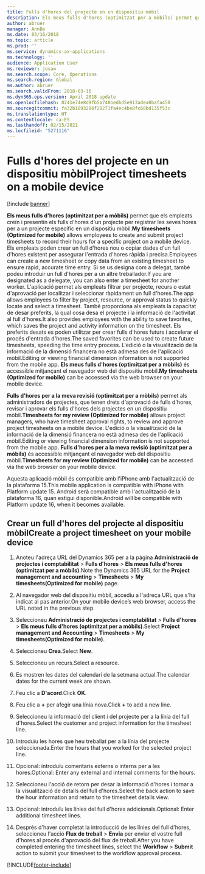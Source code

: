 ```yaml
---
title: Fulls d'hores del projecte en un dispositiu mòbil
description: Els meus fulls d'hores (optimitzat per a mòbils) permet que els empleats creïn i presentin els fulls d'hores d'un projecte per registrar les seves hores per a un projecte específic en un dispositiu mòbil.
author: abruer
manager: AnnBe
ms.date: 03/16/2018
ms.topic: article
ms.prod: ''
ms.service: dynamics-ax-applications
ms.technology: ''
audience: Application User
ms.reviewer: josaw
ms.search.scope: Core, Operations
ms.search.region: Global
ms.author: abruer
ms.search.validFrom: 2018-03-16
ms.dyn365.ops.version: April 2018 update
ms.openlocfilehash: 8241e74e8d9fb5a748bedbd5e913adea0bafa450
ms.sourcegitcommit: fa32b1893286f20271fa4ec4be8fc68bd135f53c
ms.translationtype: HT
ms.contentlocale: ca-ES
ms.lasthandoff: 02/15/2021
ms.locfileid: "5271116"
---
```

# <a name="project-timesheets-on-a-mobile-device"></a><span data-ttu-id="e2a74-103">Fulls d'hores del projecte en un dispositiu mòbil</span><span class="sxs-lookup"><span data-stu-id="e2a74-103">Project timesheets on a mobile device</span></span>

[!include [banner](../includes/banner.md)]

<span data-ttu-id="e2a74-104">**Els meus fulls d'hores (optimitzat per a mòbils)** permet que els empleats creïn i presentin els fulls d'hores d'un projecte per registrar les seves hores per a un projecte específic en un dispositiu mòbil.</span><span class="sxs-lookup"><span data-stu-id="e2a74-104">**My timesheets (Optimized for mobile)** allows employees to create and submit project timesheets to record their hours for a specific project on a mobile device.</span></span> <span data-ttu-id="e2a74-105">Els empleats poden crear un full d'hores nou o copiar dades d'un full d'hores existent per assegurar l'entrada d'hores ràpida i precisa.</span><span class="sxs-lookup"><span data-stu-id="e2a74-105">Employees can create a new timesheet or copy data from an existing timesheet to ensure rapid, accurate time entry.</span></span> <span data-ttu-id="e2a74-106">Si se us designa com a delegat, també podeu introduir un full d'hores per a un altre treballador.</span><span class="sxs-lookup"><span data-stu-id="e2a74-106">If you are designated as a delegate, you can also enter a timesheet for another worker.</span></span> <span data-ttu-id="e2a74-107">L'aplicació permet als empleats filtrar per projecte, recurs o estat d'aprovació per localitzar i seleccionar ràpidament un full d'hores.</span><span class="sxs-lookup"><span data-stu-id="e2a74-107">The app allows employees to filter by project, resource, or approval status to quickly locate and select a timesheet.</span></span> <span data-ttu-id="e2a74-108">També proporciona als empleats la capacitat de desar preferits, la qual cosa desa el projecte i la informació de l'activitat al full d'hores.</span><span class="sxs-lookup"><span data-stu-id="e2a74-108">It also provides employees with the ability to save favorites, which saves the project and activity information on the timesheet.</span></span> <span data-ttu-id="e2a74-109">Els preferits desats es poden utilitzar per crear fulls d'hores futurs i accelerar el procés d'entrada d'hores.</span><span class="sxs-lookup"><span data-stu-id="e2a74-109">The saved favorites can be used to create future timesheets, speeding the time entry process.</span></span> <span data-ttu-id="e2a74-110">L'edició o la visualització de la informació de la dimensió financera no està admesa des de l'aplicació mòbil.</span><span class="sxs-lookup"><span data-stu-id="e2a74-110">Editing or viewing financial dimension information is not supported from the mobile app.</span></span> <span data-ttu-id="e2a74-111">**Els meus fulls d'hores (optimitzat per a mòbils)** és accessible mitjançant el navegador web del dispositiu mòbil.</span><span class="sxs-lookup"><span data-stu-id="e2a74-111">**My timesheets (Optimized for mobile)** can be accessed via the web browser on your mobile device.</span></span>

<span data-ttu-id="e2a74-112">**Fulls d'hores per a la meva revisió (optimitzat per a mòbils)** permet als administradors de projectes, que tenen drets d'aprovació de fulls d'hores, revisar i aprovar els fulls d'hores dels projectes en un dispositiu mòbil.</span><span class="sxs-lookup"><span data-stu-id="e2a74-112">**Timesheets for my review (Optimized for mobile)** allows project managers, who have timesheet approval rights, to review and approve project timesheets on a mobile device.</span></span> <span data-ttu-id="e2a74-113">L'edició o la visualització de la informació de la dimensió financera no està admesa des de l'aplicació mòbil.</span><span class="sxs-lookup"><span data-stu-id="e2a74-113">Editing or viewing financial dimension information is not supported from the mobile app.</span></span> <span data-ttu-id="e2a74-114">**Fulls d'hores per a la meva revisió (optimitzat per a mòbils)** és accessible mitjançant el navegador web del dispositiu mòbil.</span><span class="sxs-lookup"><span data-stu-id="e2a74-114">**Timesheets for my review (Optimized for mobile)** can be accessed via the web browser on your mobile device.</span></span>

<span data-ttu-id="e2a74-115">Aquesta aplicació mòbil és compatible amb l'iPhone amb l'actualització de la plataforma 15.</span><span class="sxs-lookup"><span data-stu-id="e2a74-115">This mobile application is compatible with iPhone with Platform update 15.</span></span>
<span data-ttu-id="e2a74-116">Android serà compatible amb l'actualització de la plataforma 16, quan estigui disponible.</span><span class="sxs-lookup"><span data-stu-id="e2a74-116">Android will be compatible with Platform update 16, when it becomes available.</span></span>

## <a name="create-a-project-timesheet-on-your-mobile-device"></a><span data-ttu-id="e2a74-117">Crear un full d'hores del projecte al dispositiu mòbil</span><span class="sxs-lookup"><span data-stu-id="e2a74-117">Create a project timesheet on your mobile device</span></span>

1.  <span data-ttu-id="e2a74-118">Anoteu l'adreça URL del Dynamics 365 per a la pàgina **Administració de projectes i comptabilitat** \> **Fulls d'hores** \> **Els meus fulls d'hores (optimitzat per a mòbils)**.</span><span class="sxs-lookup"><span data-stu-id="e2a74-118">Note the Dynamics 365 URL for the **Project management and accounting** \> **Timesheets** \> **My timesheets(Optimized for mobile)** page.</span></span>

2.  <span data-ttu-id="e2a74-119">Al navegador web del dispositiu mòbil, accediu a l'adreça URL que s'ha indicat al pas anterior.</span><span class="sxs-lookup"><span data-stu-id="e2a74-119">On your mobile device’s web browser, access the URL noted in the previous step.</span></span>
 
3.  <span data-ttu-id="e2a74-120">Seleccioneu **Administració de projectes i comptabilitat** \> **Fulls d'hores** \> **Els meus fulls d'hores (optimitzat per a mòbils)**.</span><span class="sxs-lookup"><span data-stu-id="e2a74-120">Select **Project management and Accounting** \> **Timesheets** \> **My timesheets(Optimized for mobile)**.</span></span>

4.  <span data-ttu-id="e2a74-121">Seleccioneu **Crea**.</span><span class="sxs-lookup"><span data-stu-id="e2a74-121">Select **New**.</span></span>

5.  <span data-ttu-id="e2a74-122">Seleccioneu un recurs.</span><span class="sxs-lookup"><span data-stu-id="e2a74-122">Select a resource.</span></span>

6.  <span data-ttu-id="e2a74-123">Es mostren les dates del calendari de la setmana actual.</span><span class="sxs-lookup"><span data-stu-id="e2a74-123">The calendar dates for the current week are shown.</span></span>

7.  <span data-ttu-id="e2a74-124">Feu clic a **D'acord**.</span><span class="sxs-lookup"><span data-stu-id="e2a74-124">Click **OK**.</span></span>

8.  <span data-ttu-id="e2a74-125">Feu clic a **+** per afegir una línia nova.</span><span class="sxs-lookup"><span data-stu-id="e2a74-125">Click **+** to add a new line.</span></span>

9.  <span data-ttu-id="e2a74-126">Seleccioneu la informació del client i del projecte per a la línia del full d'hores.</span><span class="sxs-lookup"><span data-stu-id="e2a74-126">Select the customer and project information for the timesheet line.</span></span>

10. <span data-ttu-id="e2a74-127">Introduïu les hores que heu treballat per a la línia del projecte seleccionada.</span><span class="sxs-lookup"><span data-stu-id="e2a74-127">Enter the hours that you worked for the selected project line.</span></span>

11. <span data-ttu-id="e2a74-128">Opcional: introduïu comentaris externs o interns per a les hores.</span><span class="sxs-lookup"><span data-stu-id="e2a74-128">Optional: Enter any external and internal comments for the hours.</span></span>

12. <span data-ttu-id="e2a74-129">Seleccioneu l'acció de retorn per desar la informació d'hores i tornar a la visualització de detalls del full d'hores.</span><span class="sxs-lookup"><span data-stu-id="e2a74-129">Select the back action to save the hour information and return to the timesheet details view.</span></span>

13. <span data-ttu-id="e2a74-130">Opcional: introduïu les línies del full d'hores addicionals.</span><span class="sxs-lookup"><span data-stu-id="e2a74-130">Optional: Enter additional timesheet lines.</span></span>

14. <span data-ttu-id="e2a74-131">Després d'haver completat la introducció de les línies del full d'hores, seleccioneu l'acció **Flux de treball** \> **Envia** per enviar el vostre full d'hores al procés d'aprovació del flux de treball.</span><span class="sxs-lookup"><span data-stu-id="e2a74-131">After you have completed entering the timesheet lines, select the **Workflow** \> **Submit** action to submit your timesheet to the workflow approval process.</span></span>


[!INCLUDE[footer-include](../includes/footer-banner.md)]